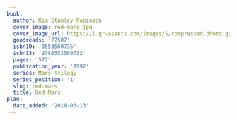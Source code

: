 ```yaml
---
book:
  author: Kim Stanley Robinson
  cover_image: red-mars.jpg
  cover_image_url: https://i.gr-assets.com/images/S/compressed.photo.goodreads.com/books/1440699787l/77507._SY475_.jpg
  goodreads: '77507'
  isbn10: '0553560735'
  isbn13: '9780553560732'
  pages: '572'
  publication_year: '1992'
  series: Mars Trilogy
  series_position: '1'
  slug: red-mars
  title: Red Mars
plan:
  date_added: '2018-03-13'
---
```

